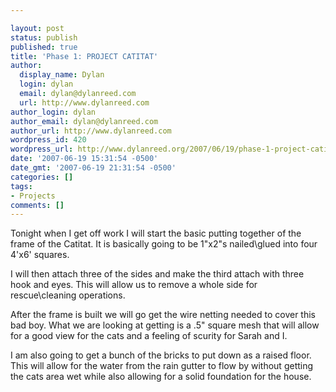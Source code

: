 ```yaml
---

layout: post
status: publish
published: true
title: 'Phase 1: PROJECT CATITAT'
author:
  display_name: Dylan
  login: dylan
  email: dylan@dylanreed.com
  url: http://www.dylanreed.com
author_login: dylan
author_email: dylan@dylanreed.com
author_url: http://www.dylanreed.com
wordpress_id: 420
wordpress_url: http://www.dylanreed.org/2007/06/19/phase-1-project-catitat/
date: '2007-06-19 15:31:54 -0500'
date_gmt: '2007-06-19 21:31:54 -0500'
categories: []
tags:
- Projects
comments: []
---
```


Tonight when I get off work I will start the basic putting together of the frame of the Catitat. It is basically going to be 1"x2"s nailed\glued into four 4'x6' squares.

I will then attach three of the sides and make the third attach with three hook and eyes. This will allow us to remove a whole side for rescue\cleaning operations.

After the frame is built we will go get the wire netting needed to cover this bad boy. What we are looking at getting is a .5" square mesh that will allow for a good view for the cats and a feeling of scurity for Sarah and I. 

I am also going to get a bunch of the bricks to put down as a raised floor. This will allow for the water from the rain gutter to flow by without getting the cats area wet while also allowing for a solid foundation for the house.
